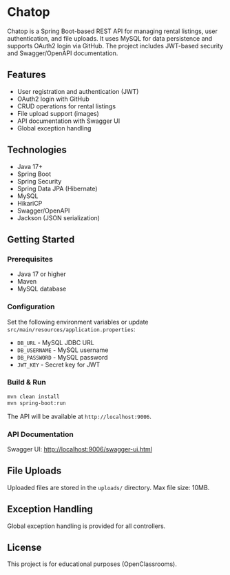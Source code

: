 # Chatop

Chatop is a Spring Boot-based REST API for managing rental listings, user authentication, and file uploads. It uses MySQL for data persistence and supports OAuth2 login via GitHub. The project includes JWT-based security and Swagger/OpenAPI documentation.

## Features
- User registration and authentication (JWT)
- OAuth2 login with GitHub
- CRUD operations for rental listings
- File upload support (images)
- API documentation with Swagger UI
- Global exception handling

## Technologies
- Java 17+
- Spring Boot
- Spring Security
- Spring Data JPA (Hibernate)
- MySQL
- HikariCP
- Swagger/OpenAPI
- Jackson (JSON serialization)

## Getting Started

### Prerequisites
- Java 17 or higher
- Maven
- MySQL database

### Configuration
Set the following environment variables or update `src/main/resources/application.properties`:
- `DB_URL` - MySQL JDBC URL
- `DB_USERNAME` - MySQL username
- `DB_PASSWORD` - MySQL password
- `JWT_KEY` - Secret key for JWT

### Build & Run
```bash
mvn clean install
mvn spring-boot:run
```

The API will be available at `http://localhost:9006`.

### API Documentation
Swagger UI: [http://localhost:9006/swagger-ui.html](http://localhost:9006/swagger-ui.html)

## File Uploads
Uploaded files are stored in the `uploads/` directory. Max file size: 10MB.

## Exception Handling
Global exception handling is provided for all controllers.

## License
This project is for educational purposes (OpenClassrooms).
